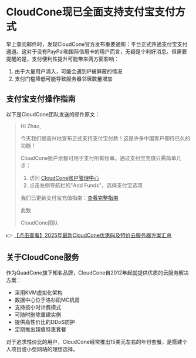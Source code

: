 # CloudCone现已全面支持支付宝支付方式

早上查阅邮件时，发现CloudCone官方发布重要通知：平台正式开通支付宝支付通道。这对于没有PayPal和国际信用卡的用户而言，无疑是个利好消息。但需要提醒的是，支付便利性提升可能带来两方面影响：

1. 由于大量用户涌入，可能会遇到IP被屏蔽的情况
2. 支付门槛降低可能导致服务器邻居数量增加

## 支付宝支付操作指南

以下是CloudCone团队发送的邮件原文：

> Hi Zhao,
> 
> 今天我们很高兴地宣布正式支持支付宝付款！这是许多中国客户期待已久的功能！
> 
> CloudCone账户余额可用于支付所有账单。通过支付宝充值只需简单几步：
> 
> 1. 访问 [CloudCone账户管理中心](https://bit.ly/Cloudcone)
> 2. 点击左侧导航栏的"Add Funds"，选择支付宝选项
> 
> 我们已更新支付宝充值指南：[查看完整指南](https://bit.ly/Cloudcone)
> 
> 此致
> 
> CloudCone团队

👉 [【点击查看】2025年最新CloudCone优惠码及特价云服务器方案汇总](https://bit.ly/Cloudcone)

## 关于CloudCone服务

作为QuadCone旗下知名品牌，CloudCone自2012年起就提供优质的云服务解决方案：

- 采用KVM虚拟化架构
- 数据中心位于洛杉矶MC机房
- 支持按小时计费模式
- 可随时删除重建实例
- 提供高性价比的DDoS防护
- 定期推出超值特惠套餐

对于追求性价比的用户，CloudCone经常推出15美元左右的年付套餐，是搭建个人项目或小型网站的理想选择。